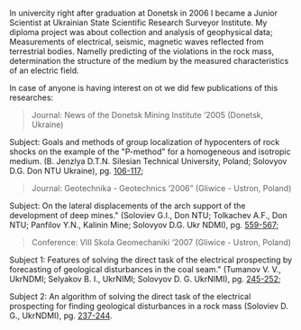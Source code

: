In univercity right after graduation at Donetsk in 2006 I became a Junior Scientist at Ukrainian State Scientific Research Surveyor Institute. My diploma project was about collection and analysis of geophysical data; Measurements of electrical, seismic, magnetic waves reflected from terrestrial bodies. Namelly predicting of the violations in the rock mass, determination the structure of the medium by the measured characteristics of an electric field. 

In case of anyone is having interest on ot we did few publications of this researches:

> Journal: News of the Donetsk Mining Institute ‘2005 (Donetsk, Ukraine)

Subject: Goals and methods of group localization of hypocenters of rock shocks on the example of the "P-method" for a homogeneous and isotropic medium. (B. Jenzlya D.T.N. Silesian Technical University, Poland; Solovyov D.G. Don NTU Ukraine), pg. [106-117](https://github.com/soulaway/cv/blob/master/resources/pub/don-mine-inst-2005.md);

> Journal: Geotechnika - Geotechnics ‘2006” (Gliwice - Ustron, Poland)

Subject: On the lateral displacements of the arch support of the development of deep mines." (Soloviev G.I., Don NTU; Tolkachev A.F., Don NTU; Panfilov Y.N., Kalinin Mine; Solovyov D.G. Ukr NDMI),  pg. [559-567](https://github.com/soulaway/cv/blob/master/resources/pub/geotechnics-2006.md);

> Conference: VIII Skola Geomechaniki ‘2007 (Gliwice - Ustron, Poland)

Subject 1: Features of solving the direct task of the electrical prospecting by forecasting of geological disturbances in the coal seam." (Tumanov V. V., UkrNDMI; Selyakov B. I., UkrNIMI; Solovyov D. G. UkrNIMI), pg. [245-252](https://github.com/soulaway/cv/blob/master/resources/pub/geomechanica-2007-1.md);

Subject 2: An algorithm of solving the direct task of the electrical prospecting for finding geological disturbances in a rock mass (Soloviev D. G., UkrNDMI), pg. [237-244](https://github.com/soulaway/cv/blob/master/resources/pub/geomechanica-2007-2.md).
